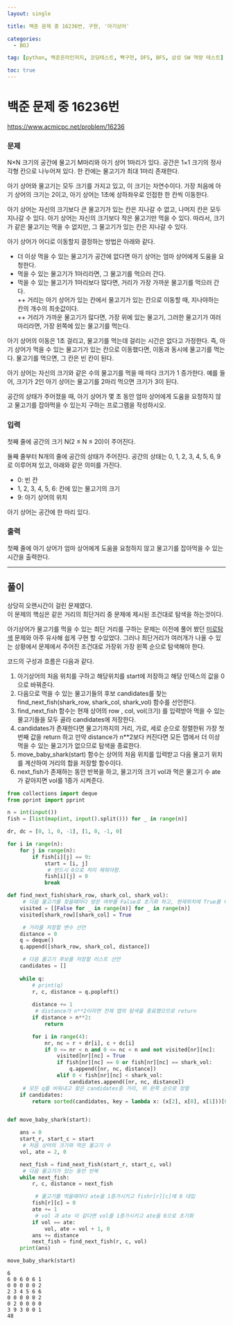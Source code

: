 ```yaml
---
layout: single

title: 백준 문제 중 16236번, 구현, '아기상어'

categories:
  - BOJ

tag: [python, 백준온라인저지, 코딩테스트, 빡구현, DFS, BFS, 삼성 SW 역량 테스트]

toc: true
---
```


# 백준 문제 중 16236번

<a href='https://www.acmicpc.net/problem/16236'>https://www.acmicpc.net/problem/16236</a>

### 문제

N×N 크기의 공간에 물고기 M마리와 아기 상어 1마리가 있다. 공간은 1×1 크기의 정사각형 칸으로 나누어져 있다. 한 칸에는 물고기가 최대 1마리 존재한다.

아기 상어와 물고기는 모두 크기를 가지고 있고, 이 크기는 자연수이다. 가장 처음에 아기 상어의 크기는 2이고, 아기 상어는 1초에 상하좌우로 인접한 한 칸씩 이동한다.

아기 상어는 자신의 크기보다 큰 물고기가 있는 칸은 지나갈 수 없고, 나머지 칸은 모두 지나갈 수 있다. 아기 상어는 자신의 크기보다 작은 물고기만 먹을 수 있다. 따라서, 크기가 같은 물고기는 먹을 수 없지만, 그 물고기가 있는 칸은 지나갈 수 있다.

아기 상어가 어디로 이동할지 결정하는 방법은 아래와 같다.

+ 더 이상 먹을 수 있는 물고기가 공간에 없다면 아기 상어는 엄마 상어에게 도움을 요청한다.
+ 먹을 수 있는 물고기가 1마리라면, 그 물고기를 먹으러 간다.
+ 먹을 수 있는 물고기가 1마리보다 많다면, 거리가 가장 가까운 물고기를 먹으러 간다.  
++ 거리는 아기 상어가 있는 칸에서 물고기가 있는 칸으로 이동할 때, 지나야하는 칸의 개수의 최솟값이다.  
++ 거리가 가까운 물고기가 많다면, 가장 위에 있는 물고기, 그러한 물고기가 여러마리라면, 가장 왼쪽에 있는 물고기를 먹는다.  

아기 상어의 이동은 1초 걸리고, 물고기를 먹는데 걸리는 시간은 없다고 가정한다. 즉, 아기 상어가 먹을 수 있는 물고기가 있는 칸으로 이동했다면, 이동과 동시에 물고기를 먹는다. 물고기를 먹으면, 그 칸은 빈 칸이 된다.

아기 상어는 자신의 크기와 같은 수의 물고기를 먹을 때 마다 크기가 1 증가한다. 예를 들어, 크기가 2인 아기 상어는 물고기를 2마리 먹으면 크기가 3이 된다.

공간의 상태가 주어졌을 때, 아기 상어가 몇 초 동안 엄마 상어에게 도움을 요청하지 않고 물고기를 잡아먹을 수 있는지 구하는 프로그램을 작성하시오.



### 입력

첫째 줄에 공간의 크기 N(2 ≤ N ≤ 20)이 주어진다.

둘째 줄부터 N개의 줄에 공간의 상태가 주어진다. 공간의 상태는 0, 1, 2, 3, 4, 5, 6, 9로 이루어져 있고, 아래와 같은 의미를 가진다.

+ 0: 빈 칸
+ 1, 2, 3, 4, 5, 6: 칸에 있는 물고기의 크기
+ 9: 아기 상어의 위치  

아기 상어는 공간에 한 마리 있다.

### 출력

첫째 줄에 아기 상어가 엄마 상어에게 도움을 요청하지 않고 물고기를 잡아먹을 수 있는 시간을 출력한다.

---

## 풀이

상당히 오랜시간이 걸린 문제였다.   
이 문제의 핵심은 같은 거리의 최단거리 중 문제에 제시된 조건대로 탐색을 하는것이다.  
  
  아기상어가 물고기를 먹을 수 있는 최단 거리를 구하는 문제는 이전에 풀어 봤던 [미로탐색](https://bo-oseng.github.io/boj/boj-2178) 문제와 아주 유사해 쉽게 구현 할 수있었다. 그러나 최단거리가 여러개가 나올 수 있는 상황에서 문제에서 주어진 조건대로 가장위 가장 왼쪽 순으로 탐색해야 한다.

코드의 구성과 흐름은 다음과 같다.  
1. 아기상어의 처음 위치를 구하고 해당위치를 start에 저장하고 해당 인덱스의 값을 0으로 바꿔준다.  
2. 다음으로 먹을 수 있는 물고기들의 후보 candidates를 찾는 find_next_fish(shark_row, shark_col, shark_vol) 함수를 선언한다.
3. find_next_fish 함수는 현재 상어의 row , col, vol(크기) 를 입력받아 먹을 수 있는 물고기들을 모두 골라 candidates에 저장한다.   
4. candidates가 존재한다면 물고기까지의 거리, 가로, 세로 순으로 정렬한뒤 가장 첫번째 값을 return 하고 만약 distance가 n**2보다 커진다면 모든 맵에서 더 이상 먹을 수 있는 물고기가 없으므로 탐색을 종료한다.  
5. move_baby_shark(start) 함수는 상어의 처음 위치를 입력받고 다음 물고기 위치를 계산하여 거리의 합을 저장할 함수이다.
6. next_fish가 존재하는 동안 반복을 하고, 물고기의 크기 vol과 먹은 물고기 수 ate가 같아지면 vol를 1증가 시켜준다.


```python
from collections import deque
from pprint import pprint

n = int(input())
fish = [list(map(int, input().split())) for _ in range(n)]

dr, dc = [0, 1, 0, -1], [1, 0, -1, 0]

for i in range(n):
    for j in range(n):
        if fish[i][j] == 9:
            start = [i, j]
             # 반드시 0으로 처리 해줘야함.
            fish[i][j] = 0
            break

def find_next_fish(shark_row, shark_col, shark_vol):
     # 다음 물고기를 찾을때마다 방문 여부를 False로 초기화 하고, 현재위치에 True를 대입
    visited = [[False for _ in range(n)] for _ in range(n)]
    visited[shark_row][shark_col] = True

     # 거리를 저장할 변수 선언
    distance = 0
    q = deque()
    q.append([shark_row, shark_col, distance])

     # 다음 물고기 후보를 저장할 리스트 선언
    candidates = []
    
    while q:
        # print(q)
        r, c, distance = q.popleft()
        
        distance += 1
         # distance가 n**2이라면 전체 맵의 탐색을 종료했으므로 return
        if distance > n**2:
            return

        for i in range(4):
            nr, nc = r + dr[i], c + dc[i]
            if 0 <= nr < n and 0 <= nc < n and not visited[nr][nc]:
                visited[nr][nc] = True
                if fish[nr][nc] == 0 or fish[nr][nc] == shark_vol:
                    q.append([nr, nc, distance])
                elif 0 < fish[nr][nc] < shark_vol:
                    candidates.append([nr, nc, distance])
     # 모든 q를 비워내고 찾은 candidates중 거리, 위 왼쪽 순으로 정렬
    if candidates:
        return sorted(candidates, key = lambda x: (x[2], x[0], x[1]))[0]


def move_baby_shark(start):

    ans = 0
    start_r, start_c = start
     # 처음 상어의 크기와 먹은 물고기 수
    vol, ate = 2, 0

    next_fish = find_next_fish(start_r, start_c, vol)
     # 다음 물고기가 있는 동안 반복
    while next_fish:
        r, c, distance = next_fish

         # 물고기를 먹을때마다 ate을 1증가시키고 fishr[r][c]에 0 대입
        fish[r][c] = 0
        ate += 1
         # vol 과 ate 이 같다면 vol를 1증가시키고 ate을 0으로 초기화
        if vol == ate:
            vol, ate = vol + 1, 0
        ans += distance
        next_fish = find_next_fish(r, c, vol)
    print(ans)

move_baby_shark(start)     

```

    6
    6 0 6 0 6 1
    0 0 0 0 0 2
    2 3 4 5 6 6
    0 0 0 0 0 2
    0 2 0 0 0 0
    3 9 3 0 0 1
    48

